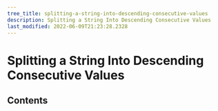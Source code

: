 ```yaml
---
tree_title: splitting-a-string-into-descending-consecutive-values
description: Splitting a String Into Descending Consecutive Values
last_modified: 2022-06-09T21:23:28.2328
---
```


# Splitting a String Into Descending Consecutive Values

## Contents
